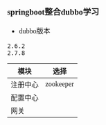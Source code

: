 <font face="Simsun" size=3>

### springboot整合dubbo学习

- dubbo版本

~~~
2.6.2
2.7.8
~~~

模块 | 选择
---|---
注册中心 | zookeeper
配置中心 |
网关 |

</font>